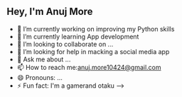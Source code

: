 ## Hey, I'm Anuj More 

- 🔭 I’m currently working on improving my Python skills
- 🌱 I’m currently learning App development
- 👯 I’m looking to collaborate on ...
- 🤔 I’m looking for help in macking a social media app
- 💬 Ask me about ...
- 📫 How to reach me:anuj.more10424@gmail.com
- 😄 Pronouns: ...
- ⚡ Fun fact: I'm a gamerand otaku
-->
